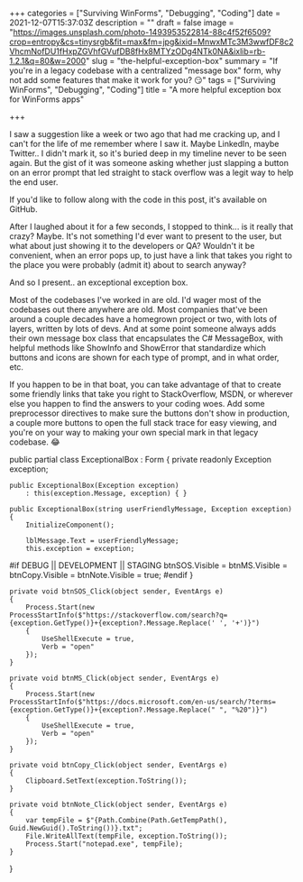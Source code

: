 +++
categories = ["Surviving WinForms", "Debugging", "Coding"]
date = 2021-12-07T15:37:03Z
description = ""
draft = false
image = "https://images.unsplash.com/photo-1493953522814-88c4f52f6509?crop=entropy&cs=tinysrgb&fit=max&fm=jpg&ixid=MnwxMTc3M3wwfDF8c2VhcmNofDU1fHxpZGVhfGVufDB8fHx8MTYzODg4NTk0NA&ixlib=rb-1.2.1&q=80&w=2000"
slug = "the-helpful-exception-box"
summary = "If you're in a legacy codebase with a centralized \"message box\" form, why not add some features that make it work for you? 😏"
tags = ["Surviving WinForms", "Debugging", "Coding"]
title = "A more helpful exception box for WinForms apps"

+++


I saw a suggestion like a week or two ago that had me cracking up, and I can't for the life of me remember where I saw it. Maybe LinkedIn, maybe Twitter.. I didn't mark it, so it's buried deep in my timeline never to be seen again. But the gist of it was someone asking whether just slapping a button on an error prompt that led straight to stack overflow was a legit way to help the end user.



If you'd like to follow along with the code in this post, it's available on GitHub.



After I laughed about it for a few seconds, I stopped to think... is it really that crazy? Maybe. It's not something I'd ever want to present to the user, but what about just showing it to the developers or QA? Wouldn't it be convenient, when an error pops up, to just have a link that takes you right to the place you were probably (admit it) about to search anyway?

And so I present.. an exceptional exception box.

Most of the codebases I've worked in are old. I'd wager most of the codebases out there anywhere are old. Most companies that've been around a couple decades have a homegrown project or two, with lots of layers, written by lots of devs. And at some point someone always adds their own message box class that encapsulates the C# MessageBox, with helpful methods like ShowInfo and ShowError that standardize which buttons and icons are shown for each type of prompt, and in what order, etc.

If you happen to be in that boat, you can take advantage of that to create some friendly links that take you right to StackOverflow, MSDN, or wherever else you happen to find the answers to your coding woes. Add some preprocessor directives to make sure the buttons don't show in production, a couple more buttons to open the full stack trace for easy viewing, and you're on your way to making your own special mark in that legacy codebase. 😂

public partial class ExceptionalBox : Form
{
    private readonly Exception exception;

    public ExceptionalBox(Exception exception)
        : this(exception.Message, exception) { }

    public ExceptionalBox(string userFriendlyMessage, Exception exception)
    {
        InitializeComponent();
            
        lblMessage.Text = userFriendlyMessage;
        this.exception = exception;

#if DEBUG || DEVELOPMENT || STAGING
        btnSOS.Visible = btnMS.Visible = btnCopy.Visible = btnNote.Visible = true;
#endif
    }

    private void btnSOS_Click(object sender, EventArgs e)
    {
        Process.Start(new ProcessStartInfo($"https://stackoverflow.com/search?q={exception.GetType()}+{exception?.Message.Replace(' ', '+')}")
        {
            UseShellExecute = true,
            Verb = "open"
        });
    }

    private void btnMS_Click(object sender, EventArgs e)
    {
        Process.Start(new ProcessStartInfo($"https://docs.microsoft.com/en-us/search/?terms={exception.GetType()}+{exception?.Message.Replace(" ", "%20")}")
        {
            UseShellExecute = true,
            Verb = "open"
        });
    }

    private void btnCopy_Click(object sender, EventArgs e)
    {
        Clipboard.SetText(exception.ToString());
    }

    private void btnNote_Click(object sender, EventArgs e)
    {
        var tempFile = $"{Path.Combine(Path.GetTempPath(), Guid.NewGuid().ToString())}.txt";
        File.WriteAllText(tempFile, exception.ToString());
        Process.Start("notepad.exe", tempFile);
    }
}

